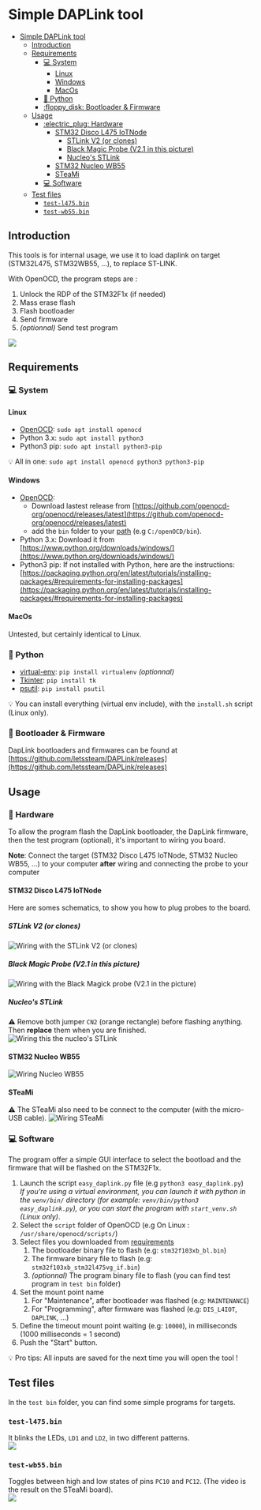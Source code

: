 # Simple DAPLink tool

- [Simple DAPLink tool](#simple-daplink-tool)
  - [Introduction](#introduction)
  - [Requirements](#requirements)
    - [:computer: System](#computer-system)
      - [Linux](#linux)
      - [Windows](#windows)
      - [MacOs](#macos)
    - [:snake: Python](#snake-python)
    - [:floppy\_disk: Bootloader \& Firmware](#floppy_disk-bootloader--firmware)
  - [Usage](#usage)
    - [:electric\_plug: Hardware](#electric_plug-hardware)
      - [STM32 Disco L475 IoTNode](#stm32-disco-l475-iotnode)
        - [STLink V2 (or clones)](#stlink-v2-or-clones)
        - [Black Magic Probe (V2.1 in this picture)](#black-magic-probe-v21-in-this-picture)
        - [Nucleo's STLink](#nucleos-stlink)
      - [STM32 Nucleo WB55](#stm32-nucleo-wb55)
      - [STeaMi](#steami)
    - [:computer: Software](#computer-software)
  - [Test files](#test-files)
    - [`test-l475.bin`](#test-l475bin)
    - [`test-wb55.bin`](#test-wb55bin)

## Introduction
This tools is for internal usage, we use it to load daplink on target (STM32L475, STM32WB55, ...), to replace ST-LINK.

With OpenOCD, the program steps are :
  1. Unlock the RDP of the STM32F1x (if needed)
  2. Mass erase flash
  3. Flash bootloader
  4. Send firmware
  5. _(optionnal)_ Send test program 

![](doc/screenshot.png)



## Requirements

### :computer: System
#### Linux
 - [OpenOCD](https://openocd.org/): `sudo apt install openocd`
 - Python 3.x: `sudo apt install python3`
 - Python3 pip: `sudo apt install python3-pip`

:bulb: All in one: `sudo apt install openocd python3 python3-pip` 

#### Windows
  - [OpenOCD](https://openocd.org/): 
      - Download lastest release from [https://github.com/openocd-org/openocd/releases/latest](https://github.com/openocd-org/openocd/releases/latest)  
      - add the `bin` folder to your [path](https://www.architectryan.com/2018/03/17/add-to-the-path-on-windows-10/) (e.g `C:/openOCD/bin`).
  - Python 3.x: Download it from [https://www.python.org/downloads/windows/](https://www.python.org/downloads/windows/)
  - Python3 pip: If not installed with Python, here are the instructions: [https://packaging.python.org/en/latest/tutorials/installing-packages/#requirements-for-installing-packages](https://packaging.python.org/en/latest/tutorials/installing-packages/#requirements-for-installing-packages)

#### MacOs
  Untested, but certainly identical to Linux.
  
### :snake: Python
  - [virtual-env](https://docs.python-guide.org/dev/virtualenvs/#lower-level-virtualenv): `pip install virtualenv` _(optionnal)_
  - [Tkinter](https://docs.python.org/fr/3/library/tkinter.html): `pip install tk` 
  - [psutil](https://psutil.readthedocs.io/en/latest/): `pip install psutil`

:bulb: You can install everything (virtual env include), with the `install.sh` script  (Linux only).

### :floppy_disk: Bootloader & Firmware
DapLink bootloaders and firmwares can be found at [https://github.com/letssteam/DAPLink/releases](https://github.com/letssteam/DAPLink/releases)

## Usage

### :electric_plug: Hardware
To allow the program flash the DapLink bootloader, the DapLink firmware, then the test program (optional), it's important to wiring you board.

**Note**: Connect the target (STM32 Disco L475 IoTNode, STM32 Nucleo WB55, ...) to your computer **after** wiring and connecting the probe to your computer

#### STM32 Disco L475 IoTNode
Here are somes schematics, to show you how to plug probes to the board.

##### STLink V2 (or clones)
![](doc/wiring_l475_stlinkv2.png "Wiring with the STLink V2 (or clones)")

##### Black Magic Probe (V2.1 in this picture)
![](doc/wiring_l475_bmp.png "Wiring with the Black Magick probe (V2.1 in the picture)")

##### Nucleo's STLink  
:warning: Remove both jumper `CN2` (orange rectangle) before flashing anything. Then **replace** them when you are finished.
![](doc/wiring_l475_nucleo.png "Wiring this the nucleo's STLink")

#### STM32 Nucleo WB55
![](doc/wiring_stlink_nucleo.png "Wiring Nucleo WB55")

#### STeaMi
⚠️ The STeaMi also need to be connect to the computer (with the micro-USB cable).
![](doc/wiring_stlink_steami.png "Wiring STeaMi")

### :computer: Software
The program offer a simple GUI interface to select the bootload and the firmware that will be flashed on the STM32F1x.

  1. Launch the script `easy_daplink.py` file (e.g `python3 easy_daplink.py`)  
      _If you're using a virtual environment, you can launch it with python in the `venv/bin/` directory (for example: `venv/bin/python3 easy_daplink.py`), or you can start the program with `start_venv.sh` (Linux only)_.
  2. Select the `script` folder of OpenOCD (e.g On Linux : `/usr/share/openocd/scripts/`)
  3. Select files you downloaded from [requirements](#floppy_disk-bootloader--firmware)
     1. The bootloader binary file to flash (e.g: `stm32f103xb_bl.bin`)
     2. The firmware binary file to flash (e.g: `stm32f103xb_stm32l475vg_if.bin`)
     3. _(optionnal)_ The program binary file to flash (you can find test program in `test bin` folder)
  4. Set the mount point name
     1. For "Maintenance", after bootloader was flashed (e.g: `MAINTENANCE`)
     2. For "Programming", after firmware was flashed (e.g: `DIS_L4IOT`, `DAPLINK`, ...)
  5. Define the timeout mount point waiting (e.g: `10000`), in milliseconds (1000 milliseconds = 1 second)
  6. Push the "Start" button.

:bulb: Pro tips: All inputs are saved for the next time you will open the tool !


## Test files
In the `test bin` folder, you can find some simple programs for targets. 

### `test-l475.bin`
It blinks the LEDs, `LD1` and `LD2`, in two different patterns.  
![](doc/test_l475.gif)

### `test-wb55.bin`
Toggles between high and low states of pins `PC10` and `PC12`.  (The video is the result on the STeaMi board).  
![](doc/test_steami.gif)